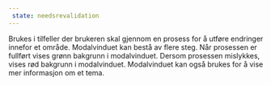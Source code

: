 ```yaml
---
 state: needsrevalidation
---
```

Brukes i tilfeller der brukeren skal gjennom en prosess for å utføre endringer innefor et område. Modalvinduet kan bestå av flere steg. Når prosessen er fullført vises grønn bakgrunn i modalvinduet. Dersom prosessen mislykkes, vises rød bakgrunn i modalvinduet. Modalvinduet kan også brukes for å vise mer informasjon om et tema.

